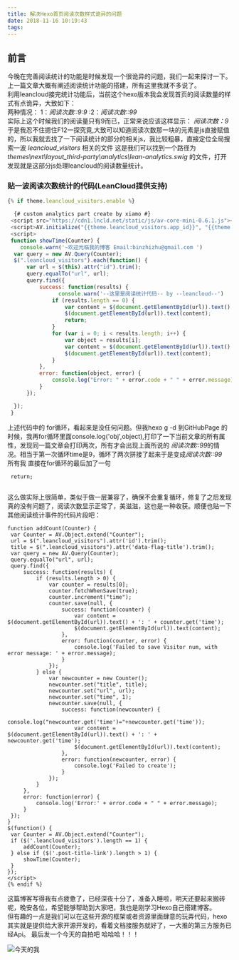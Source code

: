 ```yaml
---
title: 解决Hexo首页阅读次数样式诡异的问题
date: 2018-11-16 10:19:43
tags:
---
```

## 前言

  今晚在完善阅读统计的功能是时候发现一个很诡异的问题，我们一起来探讨一下。上一篇文章大概有阐述阅读统计功能的搭建，所有这里我就不多说了。  
  利用leancloud接完统计功能后，当前这个hexo版本我会发现首页的阅读数量的样式有点诡异，大致如下：  
  两种情况： 1：*阅读次数::9:9*   :2：*阅读次数::99*   
  实际上这个时候我们的阅读量只有9而已，正常来说应该这样显示：  *阅读次数：9*
  于是我忍不住摁住F12一探究竟,大致可以知道阅读次数那一块的元素是js直接赋值的，所以我就去找了一下阅读统计的部分的相关js，我比较粗暴，直接定位全局搜索一波 *leancloud_visitors*  相关的文件
  这是我们可以找到一个路径为 *themes\next\layout\_third-party\analytics\lean-analytics.swig* 的文件，打开发现就是这部分js处理leancloud的阅读数量统计。 

 <!-- more -->
 
### 贴一波阅读次数统计的代码(LeanCloud提供支持)

  ``` JavaScript 看到function showTime 我相信你已经很明白了
  {% if theme.leancloud_visitors.enable %}
  
    {# custom analytics part create by xiamo #}
   <script src="https://cdn1.lncld.net/static/js/av-core-mini-0.6.1.js"></script>
   <script>AV.initialize("{{theme.leancloud_visitors.app_id}}", "{{theme.leancloud_visitors.app_key}}");</script>
   <script>
   function showTime(Counter) {
      console.warn('~欢迎光临我的博客 Email:binzhizhu@gmail.com ')
   	var query = new AV.Query(Counter);
   	$(".leancloud_visitors").each(function() {
   		var url = $(this).attr("id").trim();
   		query.equalTo("url", url);
   		query.find({
   			success: function(results) {
                  console.warn('--这里是阅读统计代码-- by --leancloud--')
   				if (results.length == 0) {
   					var content = $(document.getElementById(url)).text() + ': 0';
   					$(document.getElementById(url)).text(content);
   					return;
   				}
   				for (var i = 0; i < results.length; i++) {
   					var object = results[i];
   					var content = $(document.getElementById(url)).text() + object.attributes.time;
   					$(document.getElementById(url)).text(content);
   				}
   			},
   			error: function(object, error) {
   				console.log("Error: " + error.code + " " + error.message);
   			}
   		});
  
   	});
   }
  
   ```
  
  上述代码中的 for循环，看起来是没任何问题。但我hexo g -d 到GitHubPage 的时候，我再for循环里面console.log('obj',object),打印了一下当前文章的所有属性，发现同一篇文章会打印两次，所有才会出现上面所说的 *阅读次数::99*的情况。相当于第一次循环time是9，循环了两次拼接了起来于是变成*阅读次数::99*  
  所有我 直接在for循环的最后加了一句  
  
 
 ```
  return;
  
 ```
  这么做实际上很简单，类似于做一层兼容了，确保不会重复循环，修复了之后发现真的没有问题了，阅读次数显示正常了，美滋滋，这也是一种收获。顺便也贴一下其他阅读统计事件的代码片段吧： 
   ``` 这里是统计部分 
   function addCount(Counter) {
   	var Counter = AV.Object.extend("Counter");
   	url = $(".leancloud_visitors").attr('id').trim();
   	title = $(".leancloud_visitors").attr('data-flag-title').trim();
   	var query = new AV.Query(Counter);
   	query.equalTo("url", url);
   	query.find({
   		success: function(results) {
   			if (results.length > 0) {
   				var counter = results[0];
   				counter.fetchWhenSave(true);
   				counter.increment("time");
   				counter.save(null, {
   					success: function(counter) {
   						var content = $(document.getElementById(url)).text() + ': ' + counter.get('time');
   						$(document.getElementById(url)).text(content);
   					},
   					error: function(counter, error) {
   						console.log('Failed to save Visitor num, with error message: ' + error.message);
   					}
   				});
   			} else {
   				var newcounter = new Counter();
   				newcounter.set("title", title);
   				newcounter.set("url", url);
   				newcounter.set("time", 1);
   				newcounter.save(null, {
   					success: function(newcounter) {
   					    console.log("newcounter.get('time')="+newcounter.get('time'));
   						var content = $(document.getElementById(url)).text() + ': ' + newcounter.get('time');
   						$(document.getElementById(url)).text(content);
   					},
   					error: function(newcounter, error) {
   						console.log('Failed to create');
   					}
   				});
   			}
   		},
   		error: function(error) {
   			console.log('Error:' + error.code + " " + error.message);
   		}
   	});
   }
   $(function() {
   	var Counter = AV.Object.extend("Counter");
   	if ($('.leancloud_visitors').length == 1) {
   		addCount(Counter);
   	} else if ($('.post-title-link').length > 1) {
   		showTime(Counter);
   	}
   });
   </script>
  {% endif %}

  ```

 这篇博客写得我有点疲惫了，已经深夜十分了，准备入睡啦，明天还要起来搬砖呢，晚安各位，希望能够帮助到大家吧，我也是刚学习Hexo自己搭建博客。  
 但有趣的一点是我们可以在这些开源的框架或者资源里面肆意的玩弄代码，hexo其实就是提供给大家开源开发的，看着文档接服务就好了，一大推的第三方服务已经Api。
 最后发一个今天的自拍吧 哈哈哈！！！
 
 ![今天的我](/images/11-16.jpg)